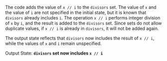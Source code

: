 The code adds the value of `x // i` to the `divisors` set. The value of `x` and the value of `i` are not specified in the initial state, but it is known that `divisors` already includes `i`. The operation `x // i` performs integer division of `x` by `i`, and the result is added to the `divisors` set. Since sets do not allow duplicate values, if `x // i` is already in `divisors`, it will not be added again.

The output state reflects that `divisors` now includes the result of `x // i`, while the values of `x` and `i` remain unspecified.

Output State: **`divisors` set now includes `x // i`**